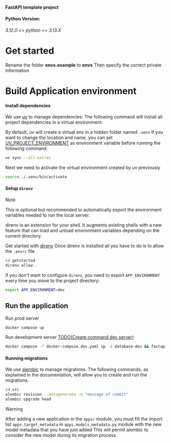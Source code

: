 #### FastAPI template project

#### Python Version:

_3.12.0 <= python <= 3.13.X_

# Get started

Rename the folder **envs.example** to **envs**
Then specify the correct private information

# Build Application environment

#### Install dependencies
We use [uv](https://docs.astral.sh/uv/getting-started/installation/#standalone-installer) to manage dependencies:
The following command will install all project dependencies in a virtual environment.

By default, uv will create a virtual env in a hidden folder named `.venv` if you want to change the location and name,
you can set [UV_PROJECT_ENVIRONMENT](https://docs.astral.sh/uv/concepts/projects/config/#project-environment-path)
as environment variable before running the following command.
```bash
uv sync --all-extras
```

Next we need to activate the virtual environment created by uv previously
```bash
source ./.venv/bin/activate
```

#### Setup `direnv`

> [!NOTE]
>
> This is optional but recommended to automatically export the environment variables
> needed to run the local server.
>
> direnv is an extension for your shell. It augments existing shells
> with a new feature that can load and unload environment variables
> depending on the current directory.

Get started with [direnv](https://direnv.net/#getting-started)
Once direnv is installed all you have to do is to allow the `.envrc` file

```bash
cd getstarted
direnv allow .
```

if you don't want to configure `direnv`, you need to export `APP_ENVIRONMENT` every time you move to the project directory:

```bash
export APP_ENVIRONMENT=dev
```

## Run the application

Run prod server
```bash
docker compose up
```

Run development server
[TODO(Create command dev server)](https://github.com/meschac38700/fastapi_getstarted/issues/6)
```bash
docker compose -f docker-compose.dev.yaml up -d database-dev && fastapi dev src/main.py
```

#### Running migrations
We use [alembic](https://alembic.sqlalchemy.org/en/latest/tutorial.html) to manage migrations.
The following commands, as explained in the documentation, will allow you to create and run the migrations.

```bash
cd src
alembic revision --autogenerate -m "message of commit"
alembic upgrade head
```

> [!WARNING]
> After adding a new application in the `apps/` module,
> you must fill the import list `apps_target_metadata` in `apps.models_metadata.py` module with the new model metadata that you have just added
> This will permit alembic to consider the new model during its migration process.
